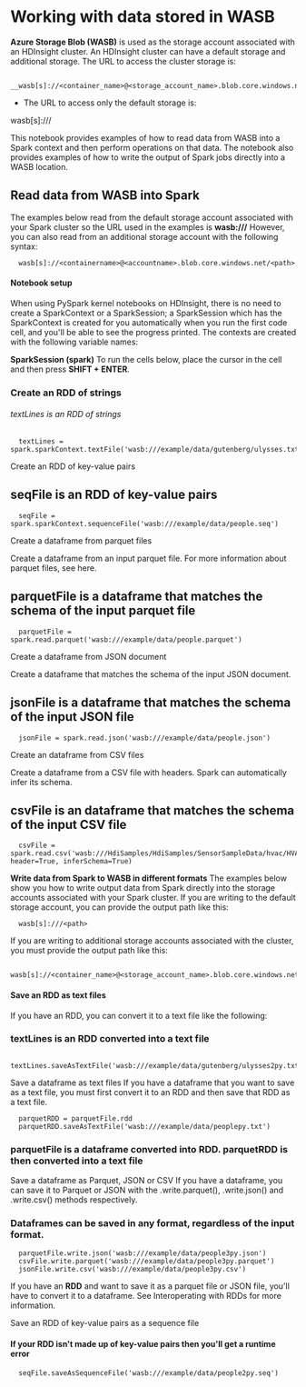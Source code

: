    # Working with data stored in WASB

__Azure Storage Blob (WASB)__ is used as the storage account associated with an HDInsight cluster. An HDInsight cluster can have a default storage and additional storage. The URL to access the cluster storage is:

      __wasb[s]://<container_name>@<storage_account_name>.blob.core.windows.net/<path>__

* The URL to access only the default storage is:

wasb[s]:///<path>

This notebook provides examples of how to read data from WASB into a Spark context and then perform operations on that data. The notebook also provides examples of how to write the output of Spark jobs directly into a WASB location.

   ## Read data from WASB into Spark

The examples below read from the default storage account associated with your Spark cluster so the URL used in the examples is
__wasb:///<path>__
However, you can also read from an additional storage account with the following syntax:

      wasb[s]://<containername>@<accountname>.blob.core.windows.net/<path>

 #### Notebook setup

When using PySpark kernel notebooks on HDInsight, there is no need to create a SparkContext or a SparkSession; a SparkSession which has the SparkContext is created for you automatically when you run the first code cell, and you'll be able to see the progress printed. The contexts are created with the following variable names:

__SparkSession (spark)__
To run the cells below, place the cursor in the cell and then press __SHIFT + ENTER__.

   ### Create an RDD of strings

   ###### textLines is an RDD of strings

      textLines = spark.sparkContext.textFile('wasb:///example/data/gutenberg/ulysses.txt')

Create an RDD of key-value pairs

## seqFile is an RDD of key-value pairs

      seqFile = spark.sparkContext.sequenceFile('wasb:///example/data/people.seq')

Create a dataframe from parquet files

Create a dataframe from an input parquet file. For more information about parquet files, see here.

## parquetFile is a dataframe that matches the schema of the input parquet file

      parquetFile = spark.read.parquet('wasb:///example/data/people.parquet')

Create a dataframe from JSON document

Create a dataframe that matches the schema of the input JSON document.

## jsonFile is a dataframe that matches the schema of the input JSON file

      jsonFile = spark.read.json('wasb:///example/data/people.json')

Create an dataframe from CSV files

Create a dataframe from a CSV file with headers. Spark can automatically infer its schema.

## csvFile is an dataframe that matches the schema of the input CSV file

      csvFile = spark.read.csv('wasb:///HdiSamples/HdiSamples/SensorSampleData/hvac/HVAC.csv', header=True, inferSchema=True)


__Write data from Spark to WASB in different formats__
The examples below show you how to write output data from Spark directly into the storage accounts associated with your Spark cluster. If you are writing to the default storage account, you can provide the output path like this:

      wasb[s]:///<path>

If you are writing to additional storage accounts associated with the cluster, you must provide the output path like this:

      wasb[s]://<container_name>@<storage_account_name>.blob.core.windows.net/<path>

  #### Save an RDD as text files
If you have an RDD, you can convert it to a text file like the following:

### textLines is an RDD converted into a text file

      textLines.saveAsTextFile('wasb:///example/data/gutenberg/ulysses2py.txt')

Save a dataframe as text files
If you have a dataframe that you want to save as a text file, you must first convert it to an RDD and then save that RDD as a text file.

      parquetRDD = parquetFile.rdd
      parquetRDD.saveAsTextFile('wasb:///example/data/peoplepy.txt')

### parquetFile is a dataframe converted into RDD. parquetRDD is then converted into a text file

Save a dataframe as Parquet, JSON or CSV
If you have a dataframe, you can save it to Parquet or JSON with the .write.parquet(), .write.json() and .write.csv() methods respectively.

### Dataframes can be saved in any format, regardless of the input format.

      parquetFile.write.json('wasb:///example/data/people3py.json')
      csvFile.write.parquet('wasb:///example/data/people3py.parquet')
      jsonFile.write.csv('wasb:///example/data/people3py.csv')

If you have an __RDD__ and want to save it as a parquet file or JSON file, you'll have to convert it to a dataframe. See Interoperating with RDDs for more information.

Save an RDD of key-value pairs as a sequence file

#### If your RDD isn't made up of key-value pairs then you'll get a runtime error

      seqFile.saveAsSequenceFile('wasb:///example/data/people2py.seq')
